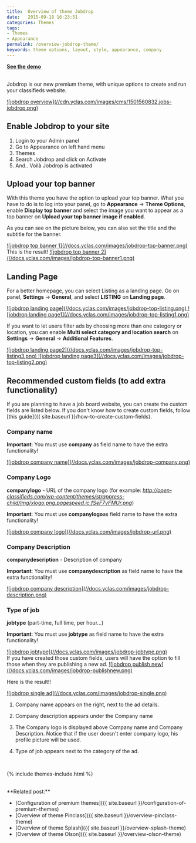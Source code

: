 ```yaml
---
title:  Overview of theme Jobdrop
date:   2015-09-18 16:23:51
categories: Themes
tags:
- Themes
- Appearance
permalink: /overview-jobdrop-theme/
keywords: theme options, layout, style, appearance, company
---
```

<a href="https://jobs.yclas.com"><strong>See the demo <i class="fa fa-arrow-right" aria-hidden="true"></i>
</strong></a>
<br><br>

Jobdrop is our new premium theme, with unique options to create and run your classifieds website.

<a href="//cdn.yclas.com/images/cms/1501560832.jobs-jobdrop.png" class="thumbnail gallery-item" data-gallery>
![jobdrop overview](//cdn.yclas.com/images/cms/1501560832.jobs-jobdrop.png)
</a>

## Enable Jobdrop to your site 

1. Login to your Admin panel
2. Go to Appearance on left hand menu
3. Themes
4. Search Jobdrop and click on Activate
5. And.. Voilà Jobdrop is activated

## Upload your top banner

With this theme you have the option to upload your top banner. What you have to do is to log into your panel, go to **Appearance** -> **Theme Options**, enable **Display top banner** and select the image you want to appear as a top banner on **Upload your top banner image if enabled**. 

As you can see on the picture below, you can also set the title and the subtitle for the banner.

<a href="//docs.yclas.com/images/jobdrop-top-banner.png" class="thumbnail gallery-item" data-gallery>
![jobdrop top banner 1](//docs.yclas.com/images/jobdrop-top-banner.png)
</a>

<br>
This is the result!

<a href="//docs.yclas.com/images/jobdrop-top-banner1.png" class="thumbnail gallery-item" data-gallery>
![jobdrop top banner 2](//docs.yclas.com/images/jobdrop-top-banner1.png)
</a>

## Landing Page

For a better homepage, you can select Listing as a landing page. Go on panel, **Settings** -> **General**, and select **LISTING** on **Landing page**.

<a href="//docs.yclas.com/images/jobdrop-top-listing.png" class="thumbnail gallery-item" data-gallery>
![jobdrop landing page](//docs.yclas.com/images/jobdrop-top-listing.png)
</a>

<a href="//docs.yclas.com/images/jobdrop-top-listing1.png" class="thumbnail gallery-item" data-gallery>
![jobdrop landing page1](//docs.yclas.com/images/jobdrop-top-listing1.png)
</a>

If you want to let users filter ads by choosing more than one category or location, you can enable **Multi select category and location search** on **Settings** -> **General** -> **Additional Features**.

<a href="//docs.yclas.com/images/jobdrop-top-listing3.png" class="thumbnail gallery-item" data-gallery>
![jobdrop landing page2](//docs.yclas.com/images/jobdrop-top-listing3.png)
</a>

<a href="//docs.yclas.com/images/jobdrop-top-listing2.png" class="thumbnail gallery-item" data-gallery>
![jobdrop landing page3](//docs.yclas.com/images/jobdrop-top-listing2.png)
</a>

## Recommended custom fields (to add extra functionality)

If you are planning to have a job board website, you can create the custom fields are listed below. If you don't know how to create custom fields, follow [this guide]({{ site.baseurl }}/how-to-create-custom-fields).


### Company name​

**Important**: You must use **company​** as field name to have the extra functionality!

<a href="//docs.yclas.com/images/jobdrop-company.png" class="thumbnail gallery-item" data-gallery>
![jobdrop company name](//docs.yclas.com/images/jobdrop-company.png)
</a>

<br>

### Company Logo

**companylogo​** - URL of the company logo​ (for example: _http://open-classifieds.com/wp-content/themes/strappress-child/img/xlogo.png.pagespeed.ic.fSeF7vFMUr.png_)

**Important**: You must use **companylogo​** as field name to have the extra functionality!

<a href="//docs.yclas.com/images/jobdrop-url.png" class="thumbnail gallery-item" data-gallery>
![jobdrop company logo](//docs.yclas.com/images/jobdrop-url.png)
</a>

<br>

### Company Description

**companydescription​** - Description of company​

**Important**: You must use **companydescription​** as field name to have the extra functionality!

<a href="//docs.yclas.com/images/jobdrop-description.png" class="thumbnail gallery-item" data-gallery>
![jobdrop company description](//docs.yclas.com/images/jobdrop-description.png)
</a>

<br>

### Type of job

**jobtype** (part-time, full time, per hour...)​​

**Important**: You must use **jobtype** as field name to have the extra functionality!

<a href="//docs.yclas.com/images/jobdrop-jobtype.png" class="thumbnail gallery-item" data-gallery>
![jobdrop jobtype](//docs.yclas.com/images/jobdrop-jobtype.png)
</a>

<br>
If you have created those custom fields, users will have the option to fill those when they are publishing a new ad.

<a href="//docs.yclas.com/images/jobdrop-publishnew.png" class="thumbnail gallery-item" data-gallery>
![jobdrop publish new](//docs.yclas.com/images/jobdrop-publishnew.png)
</a>

<br>

Here is the result!!

<a href="//docs.yclas.com/images/jobdrop-single.png" class="thumbnail gallery-item" data-gallery>
![jobdrop single ad](//docs.yclas.com/images/jobdrop-single.png)
</a>


1. Company name appears on the right, next to the ad details.

2. Company description appears under the Company name

3. The Company logo is displayed above Company name and Company Description. Notice that if the user doesn't enter company logo, his profile picture will be used.

4. Type of job appears next to the category of the ad.

<br>

{% include themes-include.html %}

<br>
**Related post:**

* [Configuration of premium themes]({{ site.baseurl }}/configuration-of-premium-themes)
* [Overview of theme Pinclass]({{ site.baseurl }}/overview-pinclass-theme)
* [Overview of theme Splash]({{ site.baseurl }}/overview-splash-theme)
* [Overview of theme Olson]({{ site.baseurl }}/overview-olson-theme)















